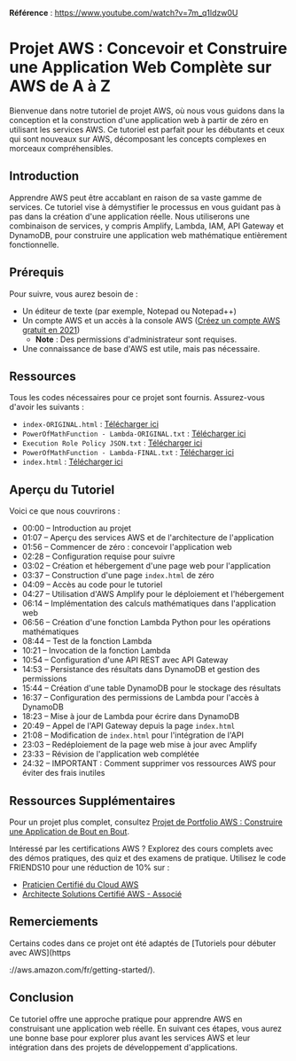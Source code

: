 **Référence**  : https://www.youtube.com/watch?v=7m_q1ldzw0U

# Projet AWS : Concevoir et Construire une Application Web Complète sur AWS de A à Z

Bienvenue dans notre tutoriel de projet AWS, où nous vous guidons dans la conception et la construction d'une application web à partir de zéro en utilisant les services AWS. Ce tutoriel est parfait pour les débutants et ceux qui sont nouveaux sur AWS, décomposant les concepts complexes en morceaux compréhensibles.

## Introduction
Apprendre AWS peut être accablant en raison de sa vaste gamme de services. Ce tutoriel vise à démystifier le processus en vous guidant pas à pas dans la création d'une application réelle. Nous utiliserons une combinaison de services, y compris Amplify, Lambda, IAM, API Gateway et DynamoDB, pour construire une application web mathématique entièrement fonctionnelle.

## Prérequis
Pour suivre, vous aurez besoin de :
- Un éditeur de texte (par exemple, Notepad ou Notepad++)
- Un compte AWS et un accès à la console AWS ([Créez un compte AWS gratuit en 2021](https://youtu.be/LIEN_VIDEO))
  - **Note** : Des permissions d'administrateur sont requises.
- Une connaissance de base d'AWS est utile, mais pas nécessaire.

## Ressources
Tous les codes nécessaires pour ce projet sont fournis. Assurez-vous d'avoir les suivants :
- `index-ORIGINAL.html` : [Télécharger ici](https://drive.google.com/file/d/1D4GF...)
- `PowerOfMathFunction - Lambda-ORIGINAL.txt` : [Télécharger ici](https://drive.google.com/file/d/1ak_o...)
- `Execution Role Policy JSON.txt` : [Télécharger ici](https://drive.google.com/file/d/1xdko...)
- `PowerOfMathFunction - Lambda-FINAL.txt` : [Télécharger ici](https://drive.google.com/file/d/1ao_8...)
- `index.html` : [Télécharger ici](https://drive.google.com/file/d/1fCFD...)

## Aperçu du Tutoriel
Voici ce que nous couvrirons :
- 00:00 – Introduction au projet
- 01:07 – Aperçu des services AWS et de l'architecture de l'application
- 01:56 – Commencer de zéro : concevoir l'application web
- 02:28 – Configuration requise pour suivre
- 03:02 – Création et hébergement d'une page web pour l'application
- 03:37 – Construction d'une page `index.html` de zéro
- 04:09 – Accès au code pour le tutoriel
- 04:27 – Utilisation d'AWS Amplify pour le déploiement et l'hébergement
- 06:14 – Implémentation des calculs mathématiques dans l'application web
- 06:56 – Création d'une fonction Lambda Python pour les opérations mathématiques
- 08:44 – Test de la fonction Lambda
- 10:21 – Invocation de la fonction Lambda
- 10:54 – Configuration d'une API REST avec API Gateway
- 14:53 – Persistance des résultats dans DynamoDB et gestion des permissions
- 15:44 – Création d'une table DynamoDB pour le stockage des résultats
- 16:37 – Configuration des permissions de Lambda pour l'accès à DynamoDB
- 18:23 – Mise à jour de Lambda pour écrire dans DynamoDB
- 20:49 – Appel de l'API Gateway depuis la page `index.html`
- 21:08 – Modification de `index.html` pour l'intégration de l'API
- 23:03 – Redéploiement de la page web mise à jour avec Amplify
- 23:33 – Révision de l'application web complétée
- 24:32 – IMPORTANT : Comment supprimer vos ressources AWS pour éviter des frais inutiles

## Ressources Supplémentaires
Pour un projet plus complet, consultez [Projet de Portfolio AWS : Construire une Application de Bout en Bout](https://youtu.be/AUTRE_VIDEO_LIEN).

Intéressé par les certifications AWS ? Explorez des cours complets avec des démos pratiques, des quiz et des examens de pratique. Utilisez le code FRIENDS10 pour une réduction de 10% sur :
- [Praticien Certifié du Cloud AWS](https://academy.zerotomastery.io/a/aff_lnk)
- [Architecte Solutions Certifié AWS - Associé](https://academy.zerotomastery.io/a/aff_lnk)

## Remerciements
Certains codes dans ce projet ont été adaptés de [Tutoriels pour débuter avec AWS](https

://aws.amazon.com/fr/getting-started/).

## Conclusion
Ce tutoriel offre une approche pratique pour apprendre AWS en construisant une application web réelle. En suivant ces étapes, vous aurez une bonne base pour explorer plus avant les services AWS et leur intégration dans des projets de développement d'applications.
